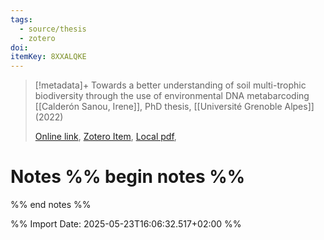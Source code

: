 ```yaml
---
tags:
  - source/thesis
  - zotero
doi: 
itemKey: 8XXALQKE
---
```

>[!metadata]+
> Towards a better understanding of soil multi-trophic biodiversity through the use of environmental DNA metabarcoding
> [[Calderón Sanou, Irene]], 
> PhD thesis, [[Université Grenoble Alpes]] (2022)
> 
> [Online link](https://theses.hal.science/tel-03890224v1), [Zotero Item](zotero://select/library/items/8XXALQKE), [Local pdf](file://C:/Users/aburg/Documents/references/zotero/storage/4IDGNZCS/Sanou_betterunderstanding.pdf), 

# Notes %% begin notes %%

%% end notes %%




%% Import Date: 2025-05-23T16:06:32.517+02:00 %%
